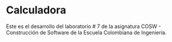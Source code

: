 # Calculadora
Este es el desarrollo del laboratorio # 7 de la asignatura COSW - Construcción de Software de la Escuela Colombiana de Ingeniería.

